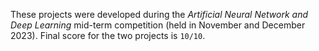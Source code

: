 These projects were developed during the $\textit{Artificial Neural Network and Deep Learning}$ mid-term competition (held in November and December 2023). Final score for the two projects is $\texttt{10/10}$.
